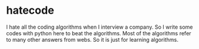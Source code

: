 # hatecode
I hate all the coding algorithms when I interview a company. So I write some codes with python here to beat the algorithms.
Most of the algorithms refer to many other answers from webs.  So it is just for learning algorithms.
